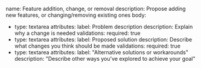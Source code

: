 name: Feature addition, change, or removal
description: Propose adding new features, or changing/removing existing ones
body:
  - type: textarea
    attributes:
      label: Problem description
      description: Explain why a change is needed
    validations:
      required: true
  - type: textarea
    attributes:
      label: Proposed solution
      description: Describe what changes you think should be made
    validations:
      required: true
  - type: textarea
    attributes:
      label: "Alternative solutions or workarounds"
      description: "Describe other ways you've explored to achieve your goal"